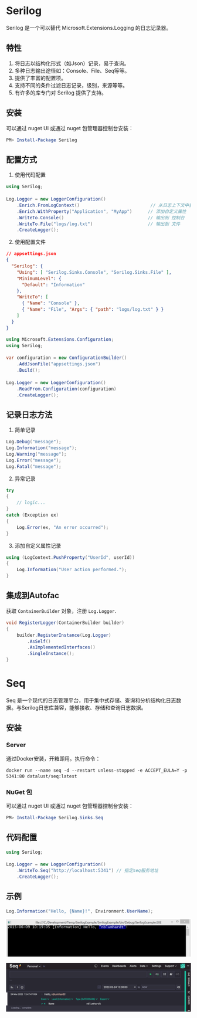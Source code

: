 # Serilog
Serilog 是一个可以替代 Microsoft.Extensions.Logging 的日志记录器。

## 特性
1. 将日志以结构化形式（如Json）记录，易于查询。
2. 多种日志输出途径如：Console、File、Seq等等。
3. 提供了丰富的配置项。
4. 支持不同的条件过滤日志记录，级别，来源等等。
5. 有许多的库专门对 Serilog 提供了支持。

## 安装
可以通过 nuget UI 或通过 nuget 包管理器控制台安装：
```PowerShell
PM> Install-Package Serilog
```

## 配置方式
1. 使用代码配置
```csharp
using Serilog;

Log.Logger = new LoggerConfiguration()
    .Enrich.FromLogContext()                           // 从日志上下文中获取信息
    .Enrich.WithProperty("Application", "MyApp")      // 添加自定义属性
    .WriteTo.Console()                                // 输出到 控制台
    .WriteTo.File("logs/log.txt")                     // 输出到 文件
    .CreateLogger();
```

2. 使用配置文件
```json
// appsettings.json
{
  "Serilog": {
    "Using": [ "Serilog.Sinks.Console", "Serilog.Sinks.File" ],
    "MinimumLevel": {
      "Default": "Information"
    },
    "WriteTo": [
      { "Name": "Console" },
      { "Name": "File", "Args": { "path": "logs/log.txt" } }
    ]
  }
}
```

```csharp
using Microsoft.Extensions.Configuration;
using Serilog;

var configuration = new ConfigurationBuilder()
    .AddJsonFile("appsettings.json")
    .Build();

Log.Logger = new LoggerConfiguration()
    .ReadFrom.Configuration(configuration)
    .CreateLogger();
```

## 记录日志方法
1. 简单记录
```csharp
Log.Debug("message");  
Log.Information("message");  
Log.Warning("message");  
Log.Error("message");  
Log.Fatal("message");
```

2. 异常记录
```csharp
try
{
    // logic...
}
catch (Exception ex)
{
    Log.Error(ex, "An error occurred");
}
```

3. 添加自定义属性记录
```csharp
using (LogContext.PushProperty("UserId", userId))
{
    Log.Information("User action performed.");
}
```

## 集成到Autofac
获取 `ContainerBuilder` 对象，注册 `Log.Logger`.
```csharp
void RegisterLogger(ContainerBuilder builder)  
{
	builder.RegisterInstance(Log.Logger)
		.AsSelf()
		.AsImplementedInterfaces()
		.SingleInstance();  
}
```


# Seq
Seq 是一个现代的日志管理平台，用于集中式存储、查询和分析结构化日志数据。与Serilog日志库兼容，能够接收、存储和查询日志数据。

## 安装
### Server
通过Docker安装，开箱即用。执行命令：
```shell
docker run --name seq -d --restart unless-stopped -e ACCEPT_EULA=Y -p 5341:80 datalust/seq:latest
```

### NuGet 包
可以通过 nuget UI 或通过 nuget 包管理器控制台安装：
```PowerShell
PM> Install-Package Serilog.Sinks.Seq
```

## 代码配置
```csharp
using Serilog;

Log.Logger = new LoggerConfiguration()
	.WriteTo.Seq("http://localhost:5341") // 指定seq服务地址
	.CreateLogger();
```

## 示例
```csharp
Log.Information("Hello, {Name}!", Environment.UserName);
```

![](附件/Application_Serilog_Console.png)

![](附件/Application_Serilog_Seq_View.png)